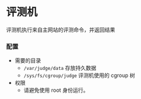 # 评测机

评测机执行来自主网站的评测命令，并返回结果

### 配置

* 需要的目录
  * `/var/judge/data` 存放持久数据
  * `/sys/fs/cgroup/judge` 评测机使用的 cgroup 树
* 权限
  * 请避免使用 root 身份运行。
